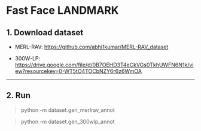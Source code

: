 # Fast Face LANDMARK

## 1. Download dataset

- MERL-RAV: https://github.com/abhi1kumar/MERL-RAV_dataset

- 300W-LP: https://drive.google.com/file/d/0B7OEHD3T4eCkVGs0TkhUWFN6N1k/view?resourcekey=0-WT5tO4TOCbNZY6r6z6WmOA


-----------

## 2. Run
> python -m dataset.gen_merlrav_annot

> python -m dataset.gen_300wlp_annot

